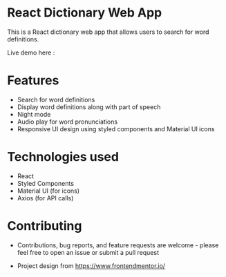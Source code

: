 # React Dictionary Web App
This is a React dictionary web app that allows users to search for word definitions.

Live demo here :

# Features
- Search for word definitions
- Display word definitions along with part of speech
- Night mode
- Audio play for word pronunciations
- Responsive UI design using styled components and Material UI icons

# Technologies used
- React
- Styled Components
- Material UI (for icons)
- Axios (for API calls)

# Contributing
- Contributions, bug reports, and feature requests are welcome - please feel free to open an issue or submit a pull request

- Project design from https://www.frontendmentor.io/


